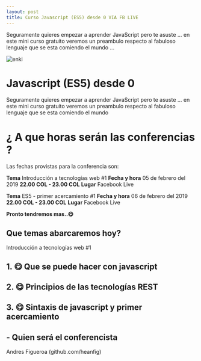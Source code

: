 ```yaml
---
layout: post
title: Curso Javascript (ES5) desde 0 VIA FB LIVE
---
```



Seguramente quieres empezar a aprender JavaScript pero te asuste ... en este mini curso gratuito veremos un preambulo respecto al fabuloso lenguaje que se esta comiendo el mundo ...

![enki](https://www.tutorialrepublic.com/lib/images/javascript-illustration.png)

# Javascript (ES5) desde 0 

Seguramente quieres empezar a aprender JavaScript pero te asuste ... en este mini curso gratuito veremos un preambulo respecto al fabuloso lenguaje que se esta comiendo el mundo 

# ¿ A que horas serán las conferencias ?

Las fechas provistas para la conferencia son:
 
**Tema** Introducción a tecnologías web #1
**Fecha y hora** 05 de febrero del 2019 **22.00 COL - 23.00 COL**
**Lugar** Facebook Live

**Tema** ES5 - primer acercamiento #1
**Fecha y hora** 06 de febrero del 2019  **22.00 COL - 23.00 COL**
**Lugar** Facebook Live

**Pronto tendremos mas..😋**

## Que temas abarcaremos hoy?

 Introducción a tecnologías web #1

## 1. 😋 Que se puede hacer con javascript

## 2. 😋 Principios de las tecnologías REST

## 3. 😋 Sintaxis de javascript y primer acercamiento

## - Quien será el conferencista

 Andres Figueroa (github.com/heanfig)
